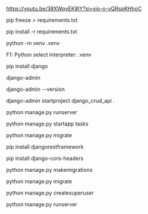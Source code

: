https://youtu.be/38XWpyEK8IY?si=yio-o-vQRspKHhoC

pip freeze > requirements.txt

pip install -r requirements.txt


python -m venv .venv

F1: Python select interpreter: .venv

pip install django

django-admin

django-admin --version

django-admin startproject django_crud_api .

python manage.py runserver

python manage.py startapp tasks

python manage.py migrate

pip install djangorestframework

pip install django-cors-headers

python manage.py makemigrations
<!-- python manage.py makemigrations tasks -->

python manage.py migrate
<!-- python manage.py migrate tasks -->

python manage.py createsuperuser

python manage.py runserver


